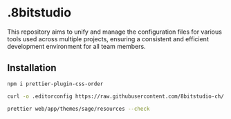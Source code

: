 # .8bitstudio

This repository aims to unify and manage the configuration files for various tools used across multiple projects, ensuring a consistent and efficient development environment for all team members.

## Installation

```bash
npm i prettier-plugin-css-order
```

```bash
curl -o .editorconfig https://raw.githubusercontent.com/8bitstudio-ch/.8bitstudio/main/.editorconfig && curl -o .prettierrc https://raw.githubusercontent.com/8bitstudio-ch/.8bitstudio/main/.prettierrc && curl -o .vscode/extensions.json --create-dirs https://raw.githubusercontent.com/8bitstudio-ch/.8bitstudio/main/.vscode/extensions.json && curl -o .vscode/settings.json --create-dirs https://raw.githubusercontent.com/8bitstudio-ch/.8bitstudio/main/.vscode/settings.json
```

```bash
prettier web/app/themes/sage/resources --check
```

